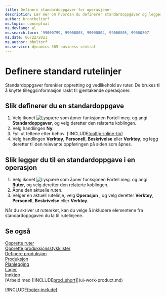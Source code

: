 ```yaml
---
title: Definere standardoppgaver for operasjoner
description: Lær mer om hvordan du definerer standardoppgaver og legger til standardoppgaver i operasjoner for å forenkle vedlikeholdet av ruter.
author: brentholtorf
ms.topic: conceptual
ms.devlang: al
ms.search.form: '99000799, 99000803, 99000804, 99000805, 99000807'
ms.date: 06/22/2021
ms.author: bholtorf
ms.service: dynamics-365-business-central
---
```

# Definere standard rutelinjer

Standardoppgaver forenkler oppretting og vedlikehold av ruter. De brukes til å knytte tilleggsinformasjon raskt til gjentakende operasjoner.

## Slik definerer du en standardoppgave

1. Velg ikonet ![Lyspære som åpner funksjonen Fortell meg.](media/ui-search/search_small.png "Fortell hva du vil gjøre") og angi **Standardoppgaver**, og velg deretter den relaterte koblingen.
2. Velg handlingen **Ny**.
3. Fyll ut feltene etter behov. [!INCLUDE[tooltip-inline-tip](includes/tooltip-inline-tip_md.md)]
4. Velg handlingen **Verktøy**, **Personell**, **Beskrivelse** eller **Verktøy**, og legg deretter til den relevante oppføringen på siden som åpnes.

## Slik legger du til en standardoppgave i en operasjon

1. Velg ikonet ![Lyspære som åpner funksjonen Fortell meg.](media/ui-search/search_small.png "Fortell hva du vil gjøre") og angi **Ruter**, og velg deretter den relaterte koblingen.
2. Åpne den aktuelle ruten.
3. Velger en aktuell rutelinje, velg **Operasjon** , og velg deretter **Verktøy**, **Personell**, **Beskrivelse** eller **Verktøy**.

Når du skriver ut rutearket, kan du velge å inkludere elementene fra standardoppgaven du la til rutelinjene.

## Se også

[Opprette ruter](production-how-to-create-routings.md)  
[Opprette produksjonsstykklister](production-how-to-create-production-boms.md)  
[Definere produksjon](production-configure-production-processes.md)  
[Produksjon](production-manage-manufacturing.md)  
[Planlegging](production-planning.md)  
[Lager](inventory-manage-inventory.md)  
[Innkjøp](purchasing-manage-purchasing.md)  
[Arbeid med [!INCLUDE[prod_short](includes/prod_short.md)]](ui-work-product.md)  


[!INCLUDE[footer-include](includes/footer-banner.md)]